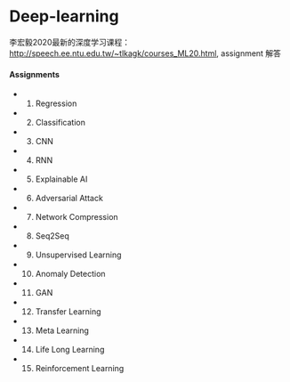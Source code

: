 # Deep-learning

李宏毅2020最新的深度学习课程：http://speech.ee.ntu.edu.tw/~tlkagk/courses_ML20.html, assignment 解答

#### Assignments

- 1. Regression
- 2. Classification
- 3. CNN
- 4. RNN
- 5. Explainable AI
- 6. Adversarial Attack
- 7. Network Compression
- 8. Seq2Seq
- 9. Unsupervised Learning

- 10. Anomaly Detection

- 11. GAN

- 12. Transfer Learning

- 13. Meta Learning

- 14. Life Long Learning

- 15. Reinforcement Learning

